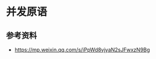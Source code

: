 <!--
 * @Author: shgopher shgopher@gmail.com
 * @Date: 2023-05-14 23:08:19
 * @LastEditors: shgopher shgopher@gmail.com
 * @LastEditTime: 2023-05-24 17:12:13
 * @FilePath: /GOFamily/并发/并发原语/README.md
 * @Description: 
 * 
 * Copyright (c) 2023 by shgopher, All Rights Reserved. 
-->
# 并发原语
## 参考资料
- https://mp.weixin.qq.com/s/iPpWd8vjyaN2sJFwxzN9Bg
